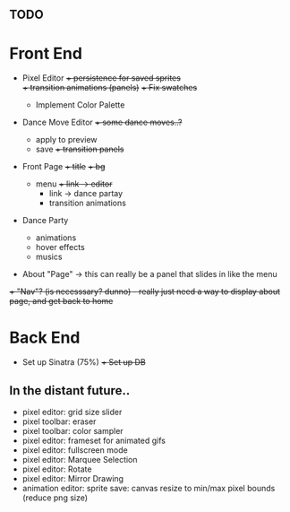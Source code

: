 <!-- todo.md -->

## TODO

Front End
=========

+ Pixel Editor
    ~~+ persistence for saved sprites~~        
    ~~+ transition animations (panels)~~
    ~~+ Fix swatches~~
    + Implement Color Palette

+ Dance Move Editor
	~~+ some dance moves..?~~
	+ apply to preview
	+ save
	~~+ transition panels~~

+ Front Page
	~~+ title~~
	~~+ bg~~
	+ menu
		~~+ link -> editor~~
		+ link -> dance partay
		+ transition animations

+ Dance Party
	+ animations
	+ hover effects
	+ musics

+ About "Page" -> this can really be a panel that slides in like the menu

~~+ "Nav"? (is necesssary? dunno) - really just need a way to display about page, and get back to home~~

Back End
========

+ Set up Sinatra (75%)
~~+ Set up DB~~

## In the distant future..

+ pixel editor: grid size slider
+ pixel toolbar: eraser
+ pixel toolbar: color sampler
+ pixel editor: frameset for animated gifs
+ pixel editor: fullscreen mode
+ pixel editor: Marquee Selection
+ pixel editor: Rotate
+ pixel editor: Mirror Drawing
+ animation editor: sprite save: canvas resize to min/max pixel bounds (reduce png size)
